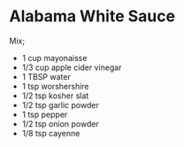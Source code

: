 # Alabama White Sauce

Mix;
* 1 cup mayonaisse
* 1/3 cup apple cider vinegar
* 1 TBSP water
* 1 tsp worshershire
* 1/2 tsp kosher slat
* 1/2 tsp garlic powder
* 1 tsp pepper
* 1/2 tsp onion powder
* 1/8 tsp cayenne
